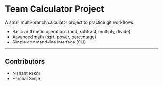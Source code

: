 ﻿# Team Calculator Project
 A small multi-branch calculator project to practice git workflows.
- Basic arithmetic operations (add, subtract, multiply, divide)
- Advanced math (sqrt, power, percentage)
- Simple command-line interface (CLI)

-----------
## Contributors
- Nishant Rekhi
- Harshal Sonje


